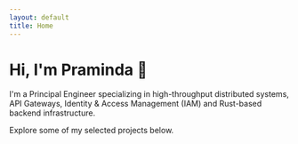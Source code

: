 ```yaml
---
layout: default
title: Home
---
```


# Hi, I'm Praminda 👋

I'm a Principal Engineer specializing in high-throughput distributed systems, API Gateways, Identity & Access Management (IAM) and Rust-based backend infrastructure.

Explore some of my selected projects below.
